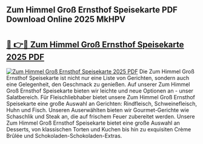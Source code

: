 ## Zum Himmel Groß Ernsthof Speisekarte PDF Download Online 2025 MkHPV

# <h2><a href="http://gcdrhr.nevu.top/?p=Zum+Himmel+Gro%c3%9f+Ernsthof+Speisekarte">🔗 👉🔴 Zum Himmel Groß Ernsthof Speisekarte 2025 PDF</a></h2>

[![Zum Himmel Groß Ernsthof Speisekarte 2025 PDF](https://i.imgur.com/dBaPXMq.png)](http://gcdrhr.nevu.top/?p=Zum+Himmel+Gro%c3%9f+Ernsthof+Speisekarte)
Die Zum Himmel Groß Ernsthof Speisekarte ist nicht nur eine Liste von Gerichten, sondern auch eine Gelegenheit, den Geschmack zu genießen. Auf unserer Zum Himmel Groß Ernsthof Speisekarte bieten wir leichte und neue Optionen an - unser Salatbereich. Für Fleischliebhaber bietet unsere Zum Himmel Groß Ernsthof Speisekarte eine große Auswahl an Gerichten: Rindfleisch, Schweinefleisch, Huhn und Fisch. Unseren Auserwählten bieten wir Gourmet-Gerichte wie Schaschlik und Steak an, die auf frischem Feuer zubereitet werden. Unsere Zum Himmel Groß Ernsthof Speisekarte bietet eine große Auswahl an Desserts, von klassischen Torten und Kuchen bis hin zu exquisiten Crème Brûlée und Schokoladen-Schokoladen-Extras.
